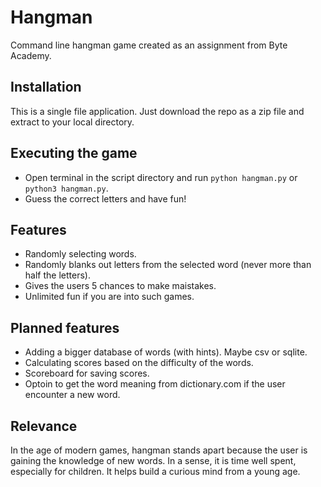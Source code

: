 # Hangman 
  Command line hangman game created as an assignment from Byte Academy.

## Installation
  This is a single file application. Just download the repo as a zip file and extract to your local directory.
  
## Executing the game
  - Open terminal in the script directory and run ```python hangman.py``` or ```python3 hangman.py```.
  - Guess the correct letters and have fun!
  
 ## Features
  - Randomly selecting words.
  - Randomly blanks out letters from the selected word (never more than half the letters).
  - Gives the users 5 chances to make maistakes.
  - Unlimited fun if you are into such games.
  
## Planned features
  - Adding a bigger database of words (with hints). Maybe csv or sqlite.
  - Calculating scores based on the difficulty of the words.
  - Scoreboard for saving scores.
  - Optoin to get the word meaning from dictionary.com if the user encounter a new word.

## Relevance
  In the age of modern games, hangman stands apart because the user is gaining the knowledge of new words. In a sense, it is
time well spent, especially for children. It helps build a curious mind from a young age.
